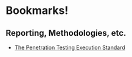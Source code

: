 # Bookmarks!

## Reporting, Methodologies, etc.

- [The Penetration Testing Execution Standard](http://www.pentest-standard.org)
